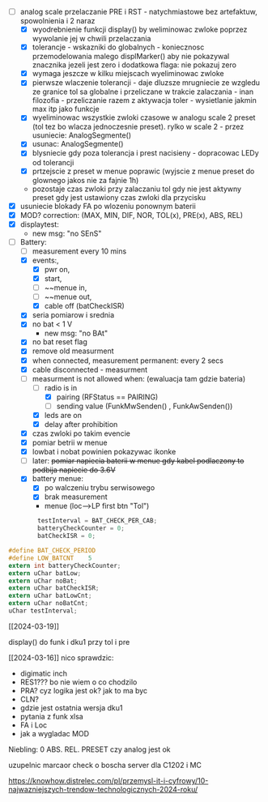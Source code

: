 - [ ] analog scale przelaczanie PRE i RST - natychmiastowe bez artefaktuw, spowolnienia i 2 naraz
	- [x] wyodrebnienie funkcji display() by weliminowac zwloke poprzez wywolanie jej w chwili przelaczania
	- [x] tolerancje - wskazniki do globalnych - koniecznosc przemodelowania malego displMarker() aby nie pokazywal znacznika jezeli jest zero i dodatkowa flaga: nie pokazuj zero
	- [x] wymaga jeszcze w kilku miejscach wyeliminowac zwloke
	- [x] pierwsze wlaczenie tolerancji - daje dluzsze mrugniecie ze wzgledu ze granice tol sa globalne i przeliczane w trakcie zalaczania - inan filozofia - przeliczanie razem z aktywacja toler - wysietlanie jakmin max itp jako funkcje
	- [x] wyeliminowac wszystkie zwloki czasowe w analogu scale 2 preset (tol tez bo wlacza jednoczesnie preset). rylko w scale 2 - przez usuniecie: AnalogSegmente()
	- [x] usunac: AnalogSegmente()
	- [x] blysniecie gdy poza tolerancja i prest nacisieny - dopracowac LEDy od tolerancji
	- [x] prtzejscie z preset w menue poprawic (wyjscie z menue preset do glownego jakos nie za fajnie 1h)
	- pozostaje czas zwloki przy zalaczaniu tol gdy nie jest aktywny preset gdy jest ustawiony czas zwloki dla przycisku
- [x] usuniecie blokady FA po wlozeniu ponownym baterii
- [x] MOD? correction: (MAX, MIN, DIF, NOR, TOL(x), PRE(x), ABS, REL)
- [x] displaytest:
	- new msg: "no SEnS"
- [ ] Battery:
	- [ ] measurement every 10 mins
	- [x] events:,
		- [x] pwr on,
		- [x] start,
		- [ ] ~~menue in,
		- [ ] ~~menue out,
		- [x] cable off (batCheckISR)
	- [x] seria pomiarow i srednia
	- [x] no bat < 1 V
		- new msg: "no BAt"
	- [x] no bat reset flag
	- [x] remove old measurment
	- [x] when connected, measurement permanent: every 2 secs
	- [x] cable disconnected - measurment
	- [ ] measurment is not allowed when: (ewaluacja tam gdzie bateria)
		- [ ] radio is in
			- [x] pairing (RFStatus == PAIRING)
			- [ ] sending value (FunkMwSenden() , FunkAwSenden())
		- [x] leds are on
		- [x] delay after prohibition
	- [x] czas zwloki po takim evencie
	- [x] pomiar betrii w menue
	- [x] lowbat i nobat powinien pokazywac ikonke
	- [ ] later: ~~pomiar napiecia baterii w menue gdy kabel podlaczony to podbija napiecie do 3.6V~~
	- [x] battery menue: 
		- [x] po walczeniu trybu serwisowego
		- [x] brak measurement 
		- menue (loc-->LP first btn "Tol")

```c
        testInterval = BAT_CHECK_PER_CAB;
        batteryCheckCounter = 0;
        batCheckISR = 0;
```

```c
#define BAT_CHECK_PERIOD
#define LOW_BATCNT    5
extern int batteryCheckCounter;
extern uChar batLow;
extern uChar noBat;
extern uChar batCheckISR;
extern uChar batLowCnt;
extern uChar noBatCnt;
uChar testInterval;
```



[[2024-03-19]]

display() do funk i dku1 przy tol i pre

[[2024-03-16]]
nico sprawdzic:
- digimatic inch
- RES1??? bo nie wiem o co chodzilo
- PRA? cyz logika jest ok? jak to ma byc
- CLN?
- gdzie jest ostatnia wersja dku1
- pytania z funk xlsa
- FA i Loc
- jak a wygladac MOD

Niebling:
0 ABS. REL. PRESET
czy analog jest ok


uzupelnic marcaor check o boscha
server dla C1202 i MC

https://knowhow.distrelec.com/pl/przemysl-it-i-cyfrowy/10-najwazniejszych-trendow-technologicznych-2024-roku/

